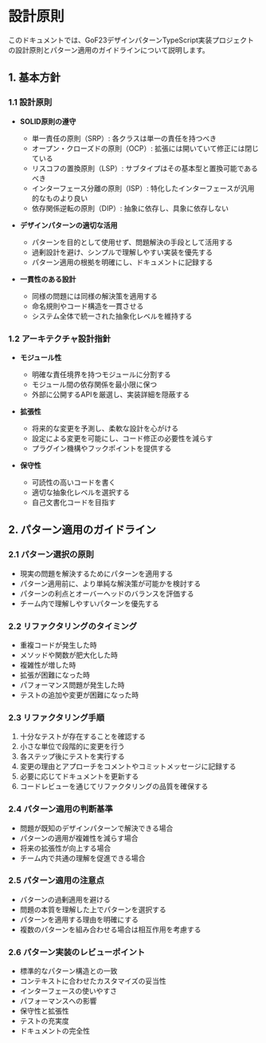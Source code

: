 # 設計原則

このドキュメントでは、GoF23デザインパターンTypeScript実装プロジェクトの設計原則とパターン適用のガイドラインについて説明します。

## 1. 基本方針

### 1.1 設計原則
- **SOLID原則の遵守**
  - 単一責任の原則（SRP）: 各クラスは単一の責任を持つべき
  - オープン・クローズドの原則（OCP）: 拡張には開いていて修正には閉じている
  - リスコフの置換原則（LSP）: サブタイプはその基本型と置換可能であるべき
  - インターフェース分離の原則（ISP）: 特化したインターフェースが汎用的なものより良い
  - 依存関係逆転の原則（DIP）: 抽象に依存し、具象に依存しない

- **デザインパターンの適切な活用**
  - パターンを目的として使用せず、問題解決の手段として活用する
  - 過剰設計を避け、シンプルで理解しやすい実装を優先する
  - パターン適用の根拠を明確にし、ドキュメントに記録する

- **一貫性のある設計**
  - 同様の問題には同様の解決策を適用する
  - 命名規則やコード構造を一貫させる
  - システム全体で統一された抽象化レベルを維持する

### 1.2 アーキテクチャ設計指針
- **モジュール性**
  - 明確な責任境界を持つモジュールに分割する
  - モジュール間の依存関係を最小限に保つ
  - 外部に公開するAPIを厳選し、実装詳細を隠蔽する

- **拡張性**
  - 将来的な変更を予測し、柔軟な設計を心がける
  - 設定による変更を可能にし、コード修正の必要性を減らす
  - プラグイン機構やフックポイントを提供する

- **保守性**
  - 可読性の高いコードを書く
  - 適切な抽象化レベルを選択する
  - 自己文書化コードを目指す

## 2. パターン適用のガイドライン

### 2.1 パターン選択の原則
- 現実の問題を解決するためにパターンを適用する
- パターン適用前に、より単純な解決策が可能かを検討する
- パターンの利点とオーバーヘッドのバランスを評価する
- チーム内で理解しやすいパターンを優先する

### 2.2 リファクタリングのタイミング
- 重複コードが発生した時
- メソッドや関数が肥大化した時
- 複雑性が増した時
- 拡張が困難になった時
- パフォーマンス問題が発生した時
- テストの追加や変更が困難になった時

### 2.3 リファクタリング手順
1. 十分なテストが存在することを確認する
2. 小さな単位で段階的に変更を行う
3. 各ステップ後にテストを実行する
4. 変更の理由とアプローチをコメントやコミットメッセージに記録する
5. 必要に応じてドキュメントを更新する
6. コードレビューを通じてリファクタリングの品質を確保する

### 2.4 パターン適用の判断基準
- 問題が既知のデザインパターンで解決できる場合
- パターンの適用が複雑性を減らす場合
- 将来の拡張性が向上する場合
- チーム内で共通の理解を促進できる場合

### 2.5 パターン適用の注意点
- パターンの過剰適用を避ける
- 問題の本質を理解した上でパターンを選択する
- パターンを適用する理由を明確にする
- 複数のパターンを組み合わせる場合は相互作用を考慮する

### 2.6 パターン実装のレビューポイント
- 標準的なパターン構造との一致
- コンテキストに合わせたカスタマイズの妥当性
- インターフェースの使いやすさ
- パフォーマンスへの影響
- 保守性と拡張性
- テストの充実度
- ドキュメントの完全性
